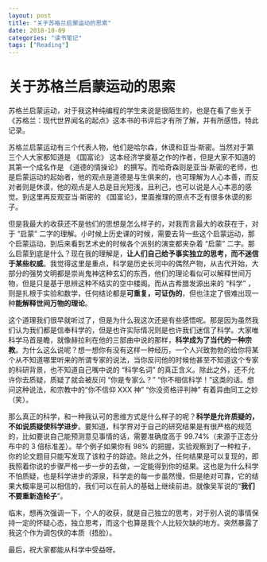```yaml
---
layout: post
title: "关于苏格兰启蒙运动的思索"
date: 2018-10-09
categories: "读书笔记"
tags: ["Reading"]
---
```


# 关于苏格兰启蒙运动的思索
苏格兰启蒙运动，对于我这种纯编程的学生来说是很陌生的，也是在看了些关于《苏格兰：现代世界闻名的起点》这本书的书评后才有所了解，并有所感悟，特此记录。

苏格兰启蒙运动有三个代表人物，他们是哈尔森，休谟和亚当·斯密。当然对于第三个人大家都知道是 《国富论》 这本经济学奠基之作的作者，但是大家不知道的其第一个成名作是 《道德的情操论》 的撰写。而哈奇森则是亚当·斯密的老师，也是启蒙运动的起始者，他的观点是道德是与生俱来的，也可理解为人心本善，而反对者则是休谟，他的观点是人总是目光短浅，且利己，也可以说是人心本恶的感觉。到这里再反观亚当·斯密的 《国富论》，里面推理的原点不乏有很多休谟的影子。

但是我最大的收获还不是他们的思想是怎么样子的，对我而言最大的收获在于，对于 “启蒙” 二字的理解。小时候上历史课的时候，需要去背一些这个启蒙运动，那个启蒙运动，到后来看到艺术史的时候各个派别的演变都夹杂着 “启蒙” 二字。那么启蒙到底是什么？现在我的理解是，**让人们自己给予事实独立的思考，而不迷信于某些权威**。我觉得这里是重点，科学是历史长河中的偶然产物，从古代开始，大部分的强势文明都是崇尚鬼神这种玄幻的东西，他们的理论看似可以解释世间万物，但是只是基于思辨这种不结实的空中楼阁。而从古希腊发源出来的 “科学” ，则是扎根于实验和数学，任何结论都是**可重复，可证伪的**，但也注定了很难出现一种**能解释世间万物的理论**。

这个道理我们很早就听过了，但是为什么我这次还是有些感悟呢。那是因为虽然我们认为我们都是信奉科学的，但是也许实际情况则是也许我们迷信了科学。大家唯科学马首是瞻，就像赫拉利在他的三部曲中说的那样，**科学成为了当代的一种宗教**。为什么这么说呢？想一想你有没有这样一种经历，一个人兴致勃勃的给你将某个从不知道哪里听来的所谓专家的说法，当你反问他的时候他甚至不知道这个专家的科研背景，也不知道自己嘴中说的 “科学名词” 的真正含义。除此之外，还不允许你去质疑，质疑了就会被反问 “你是专家么？” “你不相信科学！”这类的话。想问这种说法，和宗教中的“你不信仰 XXX 神” “你没资格评判神” 有着异曲同工之妙（笑）。

那么真正的科学，和一种我认可的思维方式是什么样子的呢？**科学是允许质疑的，不如说质疑使科学进步**。要知道，科学界对于自己的研究结果是有很严格的规范的，比如要说自己能预测意见事情的话，需要准确度高于 99.74%（来源于正态分布中的 3 倍标准差）。举个例子如果你有 98% 的把握，实验观察到了一种粒子，你的论文题目只能写发现了该粒子的踪迹。除此之外，任何结果是可以复现的，即我照着你说的步骤严格一步一步的去做，一定能得到你的结果。这也是为什么科学不怕质疑，也是科学进步的源泉，科学走的每一步虽然慢，但是绝对可靠，它的结果大概率是可以相信的，我们可以在前人的基础上继续前进。就像吴军说的“**我们不要重新造轮子**”。

临末，想再次强调一下，个人的收获，就是自己独立的思考，对于别人说的事情保持一定的怀疑心态，独立思考，而这个也算是我个人比较欠缺的地方。突然暴露了我这个作为调包侠的本质（捂脸）。

最后，祝大家都能从科学中受益呀。
